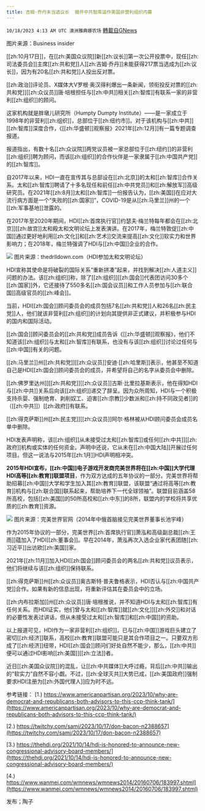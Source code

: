 ```yaml
---
title: 吉姆·乔丹未当选议长  揭开中共智库运作美国非营利组织内幕
---
```

`10/18/2023 4:13 AM UTC 澳洲雅典娜农场` [轉載自GNews](https://gnews.org/articles/1847965)

图片来源：Business insider

[[zh:10月17日]]，在[[zh:美国众议院]]新[[zh:议长]]第一次公开投票中，现任[[zh:司法委员会]]主席[[zh:共和党]]人[[zh:吉姆·乔丹]]未能获得217票当选成为[[zh:议长]]，因为有20名[[zh:共和党]]人投出反对票。

[[zh:政治]]评论员、X媒体大V罗根·奥汉得利爆出一条新闻，领衔投反对票的[[zh:共和党]][[zh:众议员]]唐·培根担任与[[zh:中共]]相关[[zh:智库]]有联系一家的非营利[[zh:组织]]的顾问。

这家机构就是胖墩儿研究所（Humpty Dumpty Institute）——是一家成立于1998年的非营利[[zh:组织]]，总部位于[[zh:纽约市]]。对于该机构与[[zh:中共]][[zh:智库]]深度合作，《[[zh:华盛顿]]观察报》2021年[[zh:12月]]有一篇专题调查报道。 

报道指出，有数十名[[zh:众议院]]两党议员被一家总部位于[[zh:纽约]]的非营利[[zh:组织]]聘为顾问，而该[[zh:组织]]的合作伙伴是一家隶属于[[zh:中国共产党]]的[[zh:智库]]。

自2017年以来，HDI一直在宣传其与总部设在[[zh:北京]]的太和[[zh:智库]]合作关系。太和[[zh:智库]]聘请了十多名现任和前任[[zh:中共党员]]和[[zh:解放军]]高级研究员。在2021年[[zh:8月]]太和[[zh:智库]]一份报告认为，[[zh:美国]]在应对大流行病方面是一个“失败的[[zh:国家]]”，COVID-19是从[[zh:马里兰]]州的一个[[zh:军事基地]]泄露的。

在2017年至2020年期间，HDI[[zh:首席执行官]]约瑟夫·梅兰特每年都会在[[zh:北京]][[zh:故宫]]太和殿太和文明论坛上发表演讲。在2017年，梅兰特敦促[[zh:中国]]通过更好地利用[[zh:文化]]和[[zh:艺术]]交流来提高[[zh:文化]]软实力和世界影响力；在2018年，梅兰特强调了HDI与[[zh:中国]]企业的合作。

![](https://i.imgur.com/JN8g7J8.png) 图片来源：thedrlldown.com（HDI参加太和文明论坛）  

HDI宣称其使命是将破裂的国际关系“重新拼凑”起来，并找到解决[[zh:人道主义]]问题的办法。该[[zh:组织]]称，除了[[zh:组织]][[zh:国会]]代表团访问30多个[[zh:国家]]外，它还接待了550多名[[zh:国会议员]]和工作人员参加与[[zh:联合国]]高级官员的[[zh:峰会]]。

当前，HDI[[zh:国会]]顾问委员会的成员包括7名[[zh:共和党]]人和26名[[zh:民主党]]人，他们就该非营利[[zh:组织]]的计划向其提供非正式建议，并积极参与HDI的国内和国际活动。

[[zh:国会]]顾问委员会的[[zh:共和党]]成员告诉《[[zh:华盛顿]]观察报》，他们不知道该[[zh:组织]]与太和[[zh:智库]]有联系，也没有与该[[zh:组织]]讨论过任何与[[zh:中国]]有关的问题。

[[zh:马里兰]]州[[zh:共和党]][[zh:众议员]]安迪·[[zh:哈里斯]]表示，他甚至不知道自己是HDI[[zh:国会]]顾问委员会的成员，并希望将自己的名字从委员会中删除。

[[zh:佛罗里达州]][[zh:共和党]][[zh:众议员]]古斯·比里拉基斯表示，他在得知HDI与[[zh:中共]]关系后向该[[zh:组织]]递交了辞呈。因为众所周知，HDI与一个积极支持杀婴、强制绝育、剥削奴工、迫害[[zh:宗教]]少数派和[[zh:持不同政见者]]的（[[zh:中共]]）[[zh:政府]]有联系。

[[zh:得克萨斯]]州[[zh:民主党]][[zh:众议员]]阿尔·格林被从HDI顾问委员会成员名单中删除。

HDI发表声明称，该[[zh:组织]]从未接受过太和[[zh:智库]]或任何[[zh:中共]][[zh:政府]]机构或实体的任何资金。声明中还说，它从未在[[zh:中国大陆]]开展过任何项目。但这一说法与2015年[[zh:1月]]HDI声明相冲突。

**2015年HDI宣布，[[zh:中国]]电子游戏开发商完美世界将在[[zh:中国]]大学代理HDI高等[[zh:教育]]联盟项目**，作为双方达成的五年协议的一部分。完美世界将帮助招募[[zh:中国]]大学和学生加入其[[zh:教育]]联盟，该联盟“通过将高等[[zh:教育]]机构与[[zh:联合国]]联系起来，帮助培养下一代全球领袖”。联盟目前涵盖58所高校，包括[[zh:美国]]的50所高校和[[zh:中东]]的8所，联盟内的学校将共享优质的[[zh:教育]]资源。

![](https://i.imgur.com/CpaGiSw.png) 图片来源：完美世界官网（2014年中俄首脑接见完美世界董事长池宇峰）  

作为2015年协议的一部分，完美世界[[zh:首席执行官]]萧泓和高级副总裁[[zh:王雨]]蕴加入了HDI[[zh:董事会]]。早在2014年，萧泓再次入选企业家代表团随[[zh:习近平]]出访欧[[zh:美国]]家。

2021年[[zh:11月]]加入HDI[[zh:国会]]顾问委员会的两名[[zh:共和党]]议员表示，他们将继续与该[[zh:组织]]保持联系。

[[zh:得克萨斯]]州[[zh:众议员]]奥古斯特·普夫鲁格表示，HDI否认与[[zh:中国共产党]]合作。如果有新的信息出现，将重新评估其在委员会中的立场。

[[zh:内布拉斯加]]州[[zh:众议员]]唐·培根推说，并不知道HDI与太和[[zh:智库]]有任何关系。而HDI证实，他们曾与太和[[zh:智库]]就[[zh:文化]][[zh:外交]]和对话的必要性发表过讲话，但从未接受过太和[[zh:智库]]和[[zh:中国]]的资助。

以上报道可见，HDI作为一家非营利[[zh:组织]]，已与[[zh:中国]]游戏巨头建立了密切[[zh:经济]]联系，高校[[zh:教育]]联盟可能只是其合作项目之一。只要双方形成了[[zh:经济]]纽带，HDI[[zh:国会]]顾问们好处自然不能少，那么，[[zh:中共]]便可以通过HDI影响[[zh:美国]][[zh:立法]]者。

近日[[zh:美国众议院]]的混乱，让[[zh:中共媒体]]大呼过瘾，背后[[zh:中共]]输出的“软实力”自然不容小觑。不过，[[zh:全球灭共]]大势已成，[[zh:美国政府]]强制要求HDI注册为[[zh:外国代理人]]应为时不远。

参考链接：
[1.) https://www.americanpartisan.org/2023/10/why-are-democrat-and-republicans-both-advisors-to-this-ccp-think-tank/](https://www.americanpartisan.org/2023/10/why-are-democrat-and-republicans-both-advisors-to-this-ccp-think-tank/)  

[2.) https://twitchy.com/samj/2023/10/17/don-bacon-n2388657](https://twitchy.com/samj/2023/10/17/don-bacon-n2388657)  

[3.) https://thehdi.org/2021/10/14/hdi-is-honored-to-announce-new-congressional-advisory-board-members/](https://thehdi.org/2021/10/14/hdi-is-honored-to-announce-new-congressional-advisory-board-members/)  

[4.) https://www.wanmei.com/wmnews/wmnews2014/20160706/183997.shtml](https://www.wanmei.com/wmnews/wmnews2014/20160706/183997.shtml)  

发布；陶子





 



